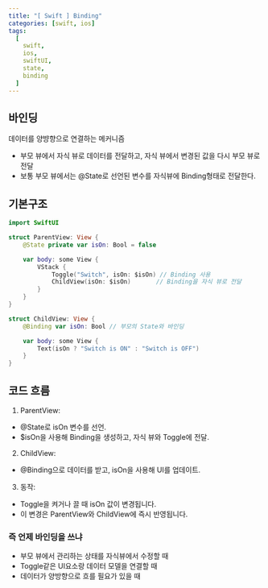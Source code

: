 ```yaml
---
title: "[ Swift ] Binding"
categories: [swift, ios]
tags:
  [
    swift,
    ios,
    swiftUI,
    state,
    binding
  ] 
---
```


## 바인딩
데이터를 양뱡향으로 연결하는 메커니즘

* 부모 뷰에서 자식 뷰로 데이터를 전달하고, 자식 뷰에서 변경된 값을 다시 부모 뷰로 전달
* 보통 부모 뷰에서는 @State로 선언된 변수를 자식뷰에 Binding형태로 전달한다.

## 기본구조
```swift
import SwiftUI

struct ParentView: View {
    @State private var isOn: Bool = false

    var body: some View {
        VStack {
            Toggle("Switch", isOn: $isOn) // Binding 사용
            ChildView(isOn: $isOn)       // Binding을 자식 뷰로 전달
        }
    }
}

struct ChildView: View {
    @Binding var isOn: Bool // 부모의 State와 바인딩

    var body: some View {
        Text(isOn ? "Switch is ON" : "Switch is OFF")
    }
}

```

## 코드 흐름
1. ParentView:
* @State로 isOn 변수를 선언.
* $isOn을 사용해 Binding을 생성하고, 자식 뷰와 Toggle에 전달.

2. ChildView:
* @Binding으로 데이터를 받고, isOn을 사용해 UI를 업데이트.

3. 동작:
* Toggle을 켜거나 끌 때 isOn 값이 변경됩니다.
* 이 변경은 ParentView와 ChildView에 즉시 반영됩니다.

### 즉 언제 바인딩을 쓰냐
* 부모 뷰에서 관리하는 상태를 자식뷰에서 수정할 때
* Toggle같은 UI요소랑 데이터 모델을 연결할 때 
* 데이터가 양방향으로 흐를 필요가 있을 때 